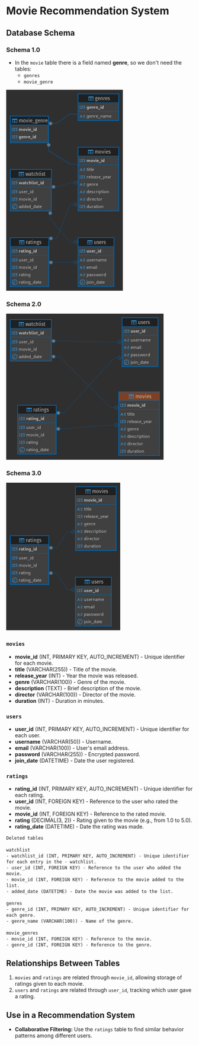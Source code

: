 # Movie Recommendation System

## Database Schema

### Schema 1.0
- In the `movie` table there is a field named **genre**, so we don't need the tables:
    - `genres`
    - `movie_genre`

![imagen1](./images/pic1.png)

### Schema 2.0

![imagen2](./images/pic2.png)

### Schema 3.0

![imagen3](./images/pic3.png)


### `movies`
- **movie_id** (INT, PRIMARY KEY, AUTO_INCREMENT) - Unique identifier for each movie.
- **title** (VARCHAR(255)) - Title of the movie.
- **release_year** (INT) - Year the movie was released.
- **genre** (VARCHAR(100)) - Genre of the movie.
- **description** (TEXT) - Brief description of the movie.
- **director** (VARCHAR(100)) - Director of the movie.
- **duration** (INT) - Duration in minutes.
### `users`
- **user_id** (INT, PRIMARY KEY, AUTO_INCREMENT) - Unique identifier for each user.
- **username** (VARCHAR(50)) - Username.
- **email** (VARCHAR(100)) - User's email address.
- **password** (VARCHAR(255)) - Encrypted password.
- **join_date** (DATETIME) - Date the user registered.
### `ratings`
- **rating_id** (INT, PRIMARY KEY, AUTO_INCREMENT) - Unique identifier for each rating.
- **user_id** (INT, FOREIGN KEY) - Reference to the user who rated the movie.
- **movie_id** (INT, FOREIGN KEY) - Reference to the rated movie.
- **rating** (DECIMAL(3, 2)) - Rating given to the movie (e.g., from 1.0 to 5.0).
- **rating_date** (DATETIME) - Date the rating was made.
```
Deleted tables

watchlist
- watchlist_id (INT, PRIMARY KEY, AUTO_INCREMENT) - Unique identifier for each entry in the - watchlist.
- user_id (INT, FOREIGN KEY) - Reference to the user who added the movie.
- movie_id (INT, FOREIGN KEY) - Reference to the movie added to the list.
- added_date (DATETIME) - Date the movie was added to the list.

genres
- genre_id (INT, PRIMARY KEY, AUTO_INCREMENT) - Unique identifier for each genre.
- genre_name (VARCHAR(100)) - Name of the genre.

movie_genres
- movie_id (INT, FOREIGN KEY) - Reference to the movie.
- genre_id (INT, FOREIGN KEY) - Reference to the genre.
```
## Relationships Between Tables
1. `movies` and `ratings` are related through `movie_id`, allowing storage of ratings given to each movie.
2. `users` and `ratings` are related through `user_id`, tracking which user gave a rating.

## Use in a Recommendation System
- **Collaborative Filtering:** Use the `ratings` table to find similar behavior patterns among different users.